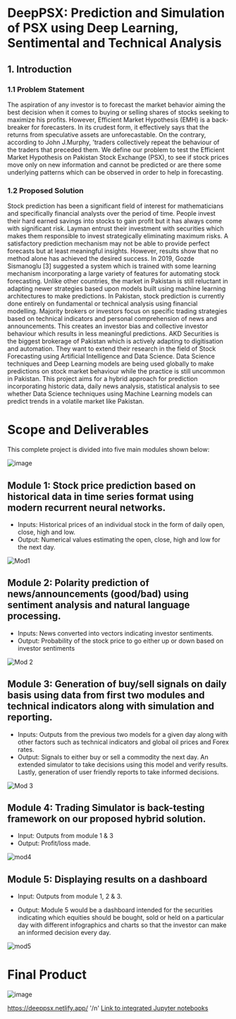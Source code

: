 
# DeepPSX: Prediction and Simulation of PSX using Deep Learning, Sentimental and Technical Analysis

## 1. Introduction 

### 1.1 Problem Statement
The aspiration of any investor is to forecast the market behavior aiming the best
decision when it comes to buying or selling shares of stocks seeking to maximize
his profits. However, Efficient Market Hypothesis (EMH) is a back-breaker for
forecasters. In its crudest form, it effectively says that the returns from speculative
assets are unforecastable. On the contrary, according to John J.Murphy, ’traders
collectively repeat the behaviour of the traders that preceded them. We define
our problem to test the Efficient Market Hypothesis on Pakistan Stock Exchange
(PSX), to see if stock prices move only on new information and cannot be predicted
or are there some underlying patterns which can be observed in order to help in
forecasting.

### 1.2 Proposed Solution
Stock prediction has been a significant field of interest for mathematicians and specifically financial analysts over the period of time. People invest their hard earned
savings into stocks to gain profit but it has always come with significant risk. Layman entrust their investment with securities which makes them responsible to invest
strategically eliminating maximum risks. A satisfactory prediction mechanism may
not be able to provide perfect forecasts but at least meaningful insights. However,
results show that no method alone has achieved the desired success. In 2019, Gozde
Sismanoglu [3] suggested a system which is trained with some learning mechanism
incorporating a large variety of features for automating stock forecasting. Unlike
other countries, the market in Pakistan is still reluctant in adapting newer strategies
based upon models built using machine learning architectures to make predictions.
In Pakistan, stock prediction is currently done entirely on fundamental or technical analysis using financial modelling. Majority brokers or investors focus on specific
trading strategies based on technical indicators and personal comprehension of news
and announcements. This creates an investor bias and collective investor behaviour
which results in less meaningful predictions. AKD Securities is the biggest brokerage
of Pakistan which is actively adapting to digitisation and automation. They want
to extend their research in the field of Stock Forecasting using Artificial Intelligence
and Data Science. Data Science techniques and Deep Learning models are being
used globally to make predictions on stock market behaviour while the practice is
still uncommon in Pakistan. This project aims for a hybrid approach for prediction
incorporating historic data, daily news analysis, statistical analysis to see whether
Data Science techniques using Machine Learning models can predict trends in a
volatile market like Pakistan.

# Scope and Deliverables

This complete project is divided into five main modules shown below:

![image](https://user-images.githubusercontent.com/36048849/117360020-b4398b00-aed1-11eb-97fa-b2daa7a559cb.png)

## Module 1: Stock price prediction based on historical data in time series format using modern recurrent neural networks.
- Inputs: Historical prices of an individual stock in the form of daily open, close, high and low.
- Output: Numerical values estimating the open, close, high and low for the next day.

![Mod1](https://user-images.githubusercontent.com/36048849/117360537-5b1e2700-aed2-11eb-8c26-2039e887666e.png)


## Module 2: Polarity prediction of news/announcements (good/bad) using sentiment analysis and natural language processing.
- Inputs: News converted into vectors indicating investor sentiments.
- Output: Probability of the stock price to go either up or down based on investor sentiments

![Mod 2](https://user-images.githubusercontent.com/36048849/117360570-65d8bc00-aed2-11eb-83b2-954c1c47d6e4.png)


## Module 3: Generation of buy/sell signals on daily basis using data from first two modules and technical indicators along with simulation and reporting.
- Inputs: Outputs from the previous two models for a given day along with other factors such as technical indicators and global oil prices and Forex rates.
- Output: Signals to either buy or sell a commodity the next day. An extended simulator to take
decisions using this model and verify results. Lastly, generation of user friendly reports to take informed decisions.

![Mod 3](https://user-images.githubusercontent.com/36048849/117360634-77ba5f00-aed2-11eb-85bb-3a149bc76cff.png)

## Module 4: Trading Simulator is back-testing framework on our proposed hybrid solution.

- Input: Outputs from module 1 & 3 
- Output: Profit/loss made. 

![mod4](https://user-images.githubusercontent.com/36048849/117360748-97ea1e00-aed2-11eb-8135-38dd130cd3a2.png)

## Module 5: Displaying results on a dashboard

- Input: Outputs from module 1, 2 & 3.

- Output: Module 5 would be a dashboard intended for the securities indicating which equities should be bought, sold or held on a particular day with different infographics and charts so that the investor can make an informed decision every day. 

![mod5](https://user-images.githubusercontent.com/36048849/117360804-a7696700-aed2-11eb-8135-d15913f3607f.png)

# Final Product

![image](https://user-images.githubusercontent.com/36048849/117362367-9a4d7780-aed4-11eb-86d7-912eac20ed43.png)

https://deeppsx.netlify.app/ '/n'
[Link to integrated Jupyter notebooks](https://drive.google.com/file/d/1rcGDoQNTl8WOeruJIwdhSmh4aYQUUQDZ/view?usp=sharing)
